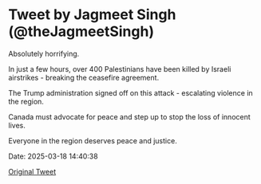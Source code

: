 # Tweet by Jagmeet Singh (@theJagmeetSingh)

Absolutely horrifying.

In just a few hours, over 400 Palestinians have been killed by Israeli airstrikes - breaking the ceasefire agreement.

The Trump administration signed off on this attack - escalating violence in the region.

Canada must advocate for peace and step up to stop the loss of innocent lives.

Everyone in the region deserves peace and justice.

Date: 2025-03-18 14:40:38

[Original Tweet](https://x.com/theJagmeetSingh/status/1902007241340813426)

